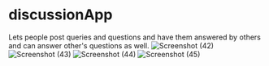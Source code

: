 # discussionApp
Lets people post queries and questions and have them answered by others and can answer other's questions as well.
![Screenshot (42)](https://user-images.githubusercontent.com/76260217/115361492-435e5780-a1de-11eb-9c15-18c60f901673.png)
![Screenshot (43)](https://user-images.githubusercontent.com/76260217/115361503-448f8480-a1de-11eb-84e4-cec5a05d3358.png)
![Screenshot (44)](https://user-images.githubusercontent.com/76260217/115361508-45c0b180-a1de-11eb-8dfc-97ca4446193d.png)
![Screenshot (45)](https://user-images.githubusercontent.com/76260217/115361516-478a7500-a1de-11eb-89c0-868a12bd530f.png)
